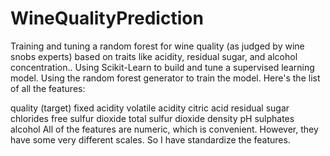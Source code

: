 # WineQualityPrediction
Training and tuning a random forest for wine quality (as judged by wine snobs experts) based on traits like acidity, residual sugar, and alcohol concentration.. Using Scikit-Learn to build and tune a supervised learning model.
Using the random forest generator to train the model. 
Here's the list of all the features:

quality (target)
fixed acidity
volatile acidity
citric acid
residual sugar
chlorides
free sulfur dioxide
total sulfur dioxide
density
pH
sulphates
alcohol
All of the features are numeric, which is convenient. However, they have some very different scales. So I have standardize the features. 
